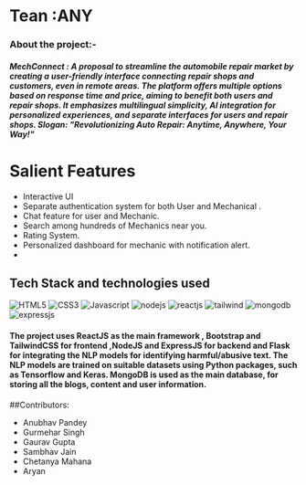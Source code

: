 # Tean :ANY
### About the project:- 
##### _**MechConnect**_ : A proposal to streamline the automobile repair market by creating a user-friendly interface connecting repair shops and customers, even in remote areas. The platform offers multiple options based on response time and price, aiming to benefit both users and repair shops. It emphasizes multilingual simplicity, AI integration for personalized experiences, and separate interfaces for users and repair shops. Slogan: "Revolutionizing Auto Repair: Anytime, Anywhere, Your Way!"
# Salient Features
* Interactive UI
* Separate authentication system for both User and Mechanical .
* Chat feature for user and Mechanic.
* Search among hundreds of Mechanics near you.
* Rating System.
* Personalized dashboard for mechanic with notification alert.
* 

## Tech Stack and technologies used


![HTML5](https://img.shields.io/badge/HTML5-E34F26?style=for-the-badge&logo=html5&logoColor=white) 
![CSS3](https://img.shields.io/badge/CSS3-1572B6?style=for-the-badge&logo=css3&logoColor=white)
![Javascript](https://img.shields.io/badge/JavaScript-323330?style=for-the-badge&logo=javascript&logoColor=F7DF1E)
![nodejs](https://img.shields.io/badge/Node%20js-339933?style=for-the-badge&logo=nodedotjs&logoColor=white)
![reactjs](https://img.shields.io/badge/React-20232A?style=for-the-badge&logo=react&logoColor=61DAFB)
![tailwind](https://img.shields.io/badge/Tailwind_CSS-38B2AC?style=for-the-badge&logo=tailwind-css&logoColor=white)
![mongodb](https://img.shields.io/badge/MongoDB-4EA94B?style=for-the-badge&logo=mongodb&logoColor=white)
![expressjs](	https://img.shields.io/badge/Express%20js-000000?style=for-the-badge&logo=express&logoColor=white)

#### The project uses ReactJS as the main framework , Bootstrap and TailwindCSS for frontend ,NodeJS and ExpressJS for backend and Flask for integrating the NLP models for identifying harmful/abusive text. The NLP models are trained on suitable datasets using Python packages, such as Tensorflow and Keras. MongoDB is used as the main database, for storing all the blogs, content and user information.

##Contributors:
* Anubhav Pandey
* Gurmehar Singh
* Gaurav Gupta
* Sambhav Jain
* Chetanya Mahana
* Aryan

